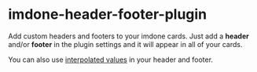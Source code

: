 # imdone-header-footer-plugin

Add custom headers and footers to your imdone cards. Just add a **header** and/or **footer** in the plugin settings
and it will appear in all of your cards.

You can also use [interpolated values](https://imdone.io/docs/#/cards?id=string-interpolation) in your header and footer.